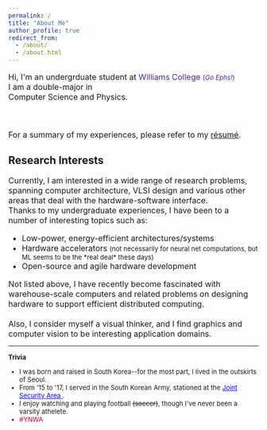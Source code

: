 ```yaml
---
permalink: /
title: "About Me"
author_profile: true
redirect_from: 
  - /about/
  - /about.html
---
```


<font size="3">

Hi, I'm an undergrduate student at <span style="color:#512698">Williams College</span> <font size="2" color="#512698"> (<i>Go Ephs!</i>)</font><br/>
I am a double-major in <br/> Computer Science and Physics. 

<br/><br/>
For a summary of my experiences, please refer to my <a href="/files/kang_resume.pdf">
r&#233;sum&#233;</a>. 
</font>

## Research Interests
<font size="3">
Currently, I am interested in a wide range of research problems, spanning computer architecture, VLSI design and various other areas that deal with the hardware-software interface. <br/>
Thanks to my undergraduate experiences, I have been to a number of interesting topics such as:<br/>

<ul>
<li>Low-power, energy-efficient architectures/systems</li>
<li>Hardware accelerators <font size="2"> (not necessarily for neural net computations, but ML seems to be the *real deal* these days)</font></li>
<li>Open-source and agile hardware development</li>
</ul>
Not listed above, I have recently become fascinated with warehouse-scale computers and related problems on designing  hardware to support efficient distributed computing. <br/>
<br/>
Also, I consider myself a visual thinker, and I find graphics and computer vision to be interesting application domains. 
</font>
<br/>

---

<font size="2">

<b>Trivia</b>
<ul>
<li> I was born and raised in South Korea--for the most part, I lived in the outskirts of Seoul.</li>
<li>From '15 to '17, I served in the South Korean Army, stationed at the  <a href="https://en.wikipedia.org/wiki/Joint_Security_Area" style="color: blue;"> Joint Security Area </a>. </li>
<li>I enjoy watching and playing football <s>(soccer)</s>, though I've never been a varsity athelete. </li>
<li> <span style="color:#D00027"> #YNWA </span></li>
</ul>
</font>


